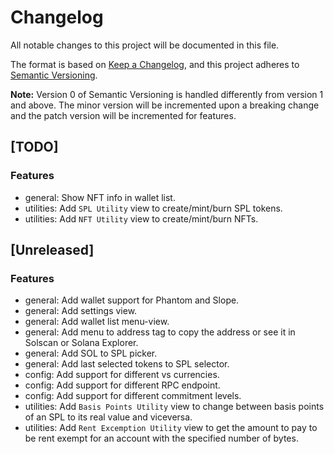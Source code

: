 # Changelog

All notable changes to this project will be documented in this file.

The format is based on [Keep a Changelog](https://keepachangelog.com/en/1.0.0/),
and this project adheres to [Semantic Versioning](https://semver.org/spec/v2.0.0.html).

**Note:** Version 0 of Semantic Versioning is handled differently from version 1 and above.
The minor version will be incremented upon a breaking change and the patch version will be incremented for features.

## [TODO]

### Features

* general: Show NFT info in wallet list.
* utilities: Add `SPL Utility` view to create/mint/burn SPL tokens.
* utilities: Add `NFT Utility` view to create/mint/burn NFTs.

## [Unreleased]

### Features

* general: Add wallet support for Phantom and Slope.
* general: Add settings view.
* general: Add wallet list menu-view.
* general: Add menu to address tag to copy the address or see it in Solscan or Solana Explorer.
* general: Add SOL to SPL picker.
* general: Add last selected tokens to SPL selector.
* config: Add support for different vs currencies.
* config: Add support for different RPC endpoint.
* config: Add support for different commitment levels.
* utilities: Add `Basis Points Utility` view to change between basis points of an SPL to its real value and viceversa.
* utilities: Add `Rent Excemption Utility` view to get the amount to pay to be rent exempt for an account with the
  specified number of bytes.
